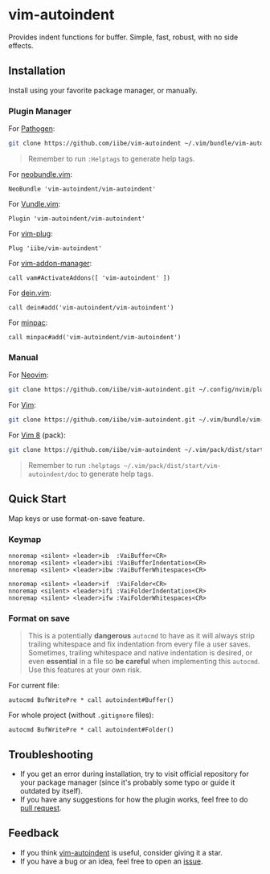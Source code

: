 # vim-autoindent

Provides indent functions for buffer. Simple, fast, robust, with no side effects.

## Installation

Install using your favorite package manager, or manually.

### Plugin Manager

For [Pathogen](https://github.com/tpope/vim-pathogen):

```bash
git clone https://github.com/iibe/vim-autoindent ~/.vim/bundle/vim-autoindent
```

> Remember to run `:Helptags` to generate help tags.

For [neobundle.vim](https://github.com/shougo/neobundle.vim):

```vim
NeoBundle 'vim-autoindent/vim-autoindent'
```

For [Vundle.vim](https://github.com/vundlevim/vundle.vim):

```vim
Plugin 'vim-autoindent/vim-autoindent'
```

For [vim-plug](https://github.com/junegunn/vim-plug):

```vim
Plug 'iibe/vim-autoindent'
```

For [vim-addon-manager](https://github.com/marcweber/vim-addon-manager):

```vim
call vam#ActivateAddons([ 'vim-autoindent' ])
```

For [dein.vim](https://github.com/shougo/dein.vim):

```vim
call dein#add('vim-autoindent/vim-autoindent')
```

For [minpac](https://github.com/k-takata/minpac):

```vim
call minpac#add('vim-autoindent/vim-autoindent')
```

### Manual

For [Neovim](https://neovim.io):

```bash
git clone https://github.com/iibe/vim-autoindent.git ~/.config/nvim/plugged/vim-autoindent
```

For [Vim](https://www.vim.org):

```bash
git clone https://github.com/iibe/vim-autoindent.git ~/.vim/bundle/vim-autoindent
```

For [Vim 8](https://www.vim.org) (pack):

```bash
git clone https://github.com/iibe/vim-autoindent ~/.vim/pack/dist/start/vim-autoindent
```

> Remember to run `:helptags ~/.vim/pack/dist/start/vim-autoindent/doc` to generate help tags.

## Quick Start

Map keys or use format-on-save feature.

### Keymap

```vim
nnoremap <silent> <leader>ib  :VaiBuffer<CR>
nnoremap <silent> <leader>ibi :VaiBufferIndentation<CR>
nnoremap <silent> <leader>ibw :VaiBufferWhitespaces<CR>

nnoremap <silent> <leader>if  :VaiFolder<CR>
nnoremap <silent> <leader>ifi :VaiFolderIndentation<CR>
nnoremap <silent> <leader>ifw :VaiFolderWhitespaces<CR>
```

### Format on save

> This is a potentially **dangerous** `autocmd` to have as it will always strip trailing whitespace and fix indentation from every file a user saves. Sometimes, trailing whitespace and native indentation is desired, or even **essential** in a file so **be careful** when implementing this `autocmd`. Use this features at your own risk.

For current file:

```vim
autocmd BufWritePre * call autoindent#Buffer()
```

For whole project (without `.gitignore` files):

```vim
autocmd BufWritePre * call autoindent#Folder()
```

## Troubleshooting

- If you get an error during installation, try to visit official repository for your package manager (since it's probably some typo or guide it outdated by itself).
- If you have any suggestions for how the plugin works, feel free to do [pull request][pr].

## Feedback

- If you think [vim-autoindent][repo] is useful, consider giving it a star.
- If you have a bug or an idea, feel free to open an [issue][issues].

[repo]: https://github.com/iibe/vim-autoindent
[pr]: https://github.com/iibe/vim-autoindent/pulls
[issues]: https://github.com/iibe/vim-autoindent/issues
